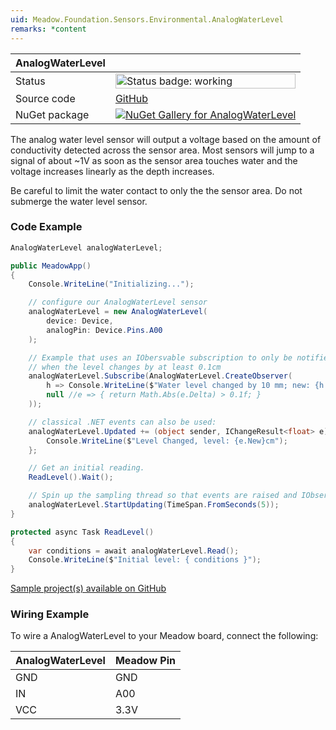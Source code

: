 ```yaml
---
uid: Meadow.Foundation.Sensors.Environmental.AnalogWaterLevel
remarks: *content
---
```


| AnalogWaterLevel | |
|--------|--------|
| Status | <img src="https://img.shields.io/badge/Working-brightgreen" style="width: auto; height: -webkit-fill-available;" alt="Status badge: working" /> |
| Source code | [GitHub](https://github.com/WildernessLabs/Meadow.Foundation/tree/main/Source/Meadow.Foundation.Core/Sensors/Environmental) |
| NuGet package | <a href="https://www.nuget.org/packages/Meadow.Foundation/" target="_blank"><img src="https://img.shields.io/nuget/v/Meadow.Foundation.svg?label=Meadow.Foundation" alt="NuGet Gallery for AnalogWaterLevel" /></a> |

The analog water level sensor will output a voltage based on the amount of conductivity detected across the sensor area. Most sensors will jump to a signal of about ~1V as soon as the sensor area touches water and the voltage increases linearly as the depth increases. 

Be careful to limit the water contact to only the the sensor area. Do not submerge the water level sensor.

### Code Example

```csharp
AnalogWaterLevel analogWaterLevel;

public MeadowApp()
{
    Console.WriteLine("Initializing...");

    // configure our AnalogWaterLevel sensor
    analogWaterLevel = new AnalogWaterLevel(
        device: Device,
        analogPin: Device.Pins.A00
    );

    // Example that uses an IObersvable subscription to only be notified
    // when the level changes by at least 0.1cm
    analogWaterLevel.Subscribe(AnalogWaterLevel.CreateObserver(
        h => Console.WriteLine($"Water level changed by 10 mm; new: {h.New}, old: {h.Old}"),
        null //e => { return Math.Abs(e.Delta) > 0.1f; }
    ));

    // classical .NET events can also be used:
    analogWaterLevel.Updated += (object sender, IChangeResult<float> e) => {
        Console.WriteLine($"Level Changed, level: {e.New}cm");
    };

    // Get an initial reading.
    ReadLevel().Wait();

    // Spin up the sampling thread so that events are raised and IObservable notifications are sent.
    analogWaterLevel.StartUpdating(TimeSpan.FromSeconds(5));
}

protected async Task ReadLevel()
{
    var conditions = await analogWaterLevel.Read();
    Console.WriteLine($"Initial level: { conditions }");
}

```

[Sample project(s) available on GitHub](https://github.com/WildernessLabs/Meadow.Foundation/tree/main/Source/Meadow.Foundation.Core.Samples/Sensors.Environmental.AnalogWaterLevel_Sample)

### Wiring Example

To wire a AnalogWaterLevel to your Meadow board, connect the following:

| AnalogWaterLevel | Meadow Pin |
|-------|------------|
| GND   | GND        |
| IN    | A00        |
| VCC   | 3.3V       |
